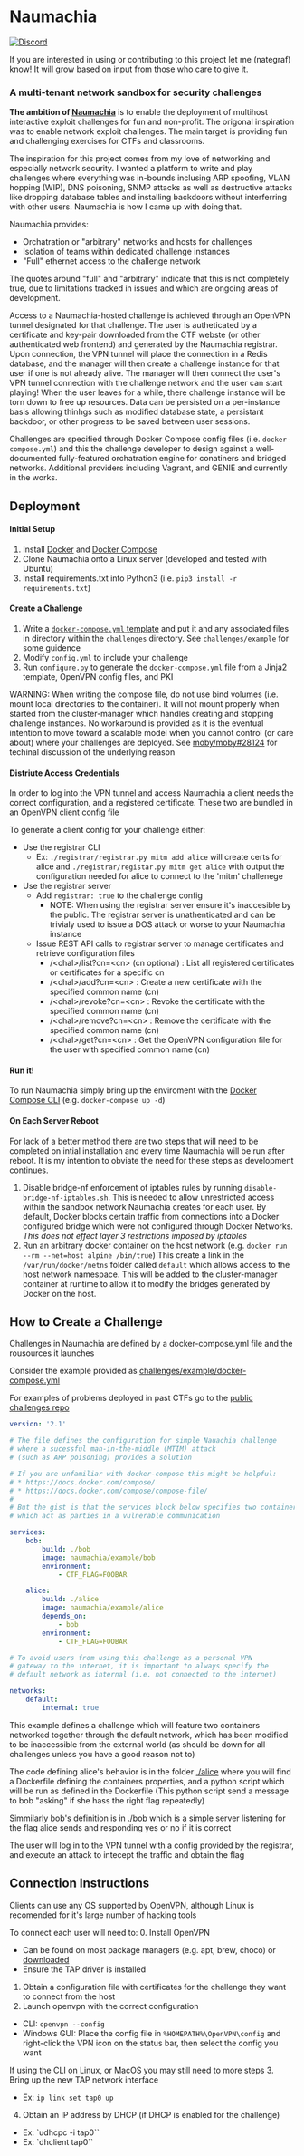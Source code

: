 # Naumachia
[![Discord](https://img.shields.io/discord/404881131058626570.svg)](https://discord.gg/gH9ZgeT) 

If you are interested in using or contributing to this project let me (nategraf) know! It will grow based on input from those who care to give it.

### A multi-tenant network sandbox for security challenges

**The ambition of [Naumachia](https://en.wikipedia.org/wiki/Naumachia)** is to enable the deployment of multihost interactive exploit challenges for fun and non-profit. The origonal inspiration was to enable network exploit challenges. The main target is providing fun and challenging exercises for CTFs and classrooms.

The inspiration for this project comes from my love of networking and especially network security. I wanted a platform to write and play challenges where everything was in-bounds inclusing ARP spoofing, VLAN hopping (WIP), DNS poisoning, SNMP attacks as well as destructive attacks like dropping database tables and installing backdoors without interferring with other users. Naumachia is how I came up with doing that.

Naumachia provides:
* Orchatration or "arbitrary" networks and hosts for challenges
* Isolation of teams within dedicated challenge instances
* "Full" ethernet access to the challenge network

The quotes around "full" and "arbitrary" indicate that this is not completely true, due to limitations tracked in issues and which are ongoing areas of development.

Access to a Naumachia-hosted challenge is achieved through an OpenVPN tunnel designated for that challenge. The user is autheticated by a certificate and key-pair downloaded from the CTF webste (or other authenticated web frontend) and generated by the Naumachia registrar. Upon connection, the VPN tunnel will place the connection in a Redis database, and the manager will then create a challenge instance for that user if one is not already alive. The manager will then connect the user's VPN tunnel connection with the challenge network and the user can start playing! When the user leaves for a while, there challenge instance will be torn down to free up resources. Data can be persisted on a per-instance basis allowing thinhgs such as modified database state, a persistant backdoor, or other progress to be saved between user sessions.

Challenges are specified through Docker Compose config files (i.e. `docker-compose.yml`) and this the challenge developer to design against a well-documented fully-featured orchatration engine for conatiners and bridged networks. Additional providers including Vagrant, and GENIE and currently in the works.

## Deployment

#### Initial Setup
1. Install [Docker](https://docs.docker.com/engine/installation/) and [Docker Compose](https://docs.docker.com/compose/install/)
2. Clone Naumachia onto a Linux server (developed and tested with Ubuntu)
3. Install requirements.txt into Python3 (i.e. `pip3 install -r requirements.txt`)

#### Create a Challenge
1. Write a [`docker-compose.yml` template](https://docs.docker.com/compose/compose-file/) and put it and any associated files in directory within the `challenges` directory. See `challenges/example` for some guidence
2. Modify `config.yml` to include your challenge
3. Run `configure.py` to generate the `docker-compose.yml` file from a Jinja2 template, OpenVPN config files, and PKI

WARNING: When writing the compose file, do not use bind volumes (i.e. mount local directories to the container). It will not mount properly when started from the cluster-manager which handles creating and stopping challenge instances. No workaround is provided as it is the eventual intention to move toward a scalable model when you cannot control (or care about) where your challenges are deployed. See [moby/moby#28124](https://github.com/moby/moby/issues/28124) for techinal discussion of the underlying reason

#### Distriute Access Credentials
In order to log into the VPN tunnel and access Naumachia a client needs the correct configuration, and a registered certificate. These two are bundled in an OpenVPN client config file

To generate a client config for your challenge either:
* Use the registrar CLI
  * Ex: `./registrar/registrar.py mitm add alice` will create certs for alice and `./registrar/registar.py mitm get alice` with output the configuration needed for alice to connect to the 'mitm' challenege
* Use the registrar server
  * Add `registrar: true` to the challenge config
    * NOTE: When using the registrar server ensure it's inaccesible by the public. The registrar server is unathenticated and can be trivialy used to issue a DOS attack or worse to your Naumachia instance
  * Issue REST API calls to registrar server to manage certificates and retrieve configuration files
    * /\<chal\>/list?cn=\<cn\> (cn optional) : List all registered certificates or certificates for a specific cn
    * /\<chal\>/add?cn=\<cn\> : Create a new certificate with the specified common name (cn)
    * /\<chal\>/revoke?cn=\<cn\> : Revoke the certificate with the specified common name (cn)
    * /\<chal\>/remove?cn=\<cn\> : Remove the certificate with the specified common name (cn)
    * /\<chal\>/get?cn=\<cn\> : Get the OpenVPN configuration file for the user with specified common name (cn)

#### Run it!
To run Naumachia simply bring up the enviroment with the [Docker Compose CLI](https://docs.docker.com/compose/reference/overview/) (e.g. `docker-compose up -d`)

#### On Each Server Reboot
For lack of a better method there are two steps that will need to be completed on intial installation and every time Naumachia will be run after reboot. It is my intention to obviate the need for these steps as development continues.
1. Disable bridge-nf enforcement of iptables rules by running `disable-bridge-nf-iptables.sh`. This is needed to allow unrestricted access within the sandbox network Naumachia creates for each user. By default, Docker blocks certain traffic from connections into a Docker configured bridge which were not configured through Docker Networks. *This does not effect layer 3 restrictions imposed by iptables*
2. Run an arbitrary docker container on the host network (e.g. `docker run --rm --net=host alpine /bin/true`) This create a link in the `/var/run/docker/netns` folder called `default` which allows access to the host network namespace. This will be added to the cluster-manager container at runtime to allow it to modify the bridges generated by Docker on the host.

## How to Create a Challenge

Challenges in Naumachia are defined by a docker-compose.yml file and the rousources it launches

Consider the example provided as [challenges/example/docker-compose.yml](https://github.com/nategraf/Naumachia/blob/master/challenges/example/docker-compose.yml)

For examples of problems deployed in past CTFs go to the [public challenges repo](https://github.com/nategraf/naumachia-challenges-public)

```yaml
version: '2.1'

# The file defines the configuration for simple Nauachia challenge
# where a sucessful man-in-the-middle (MTIM) attack
# (such as ARP poisoning) provides a solution

# If you are unfamiliar with docker-compose this might be helpful:
# * https://docs.docker.com/compose/
# * https://docs.docker.com/compose/compose-file/
#
# But the gist is that the services block below specifies two containers,
# which act as parties in a vulnerable communication

services:
    bob:
        build: ./bob
        image: naumachia/example/bob
        environment:
            - CTF_FLAG=FOOBAR

    alice:
        build: ./alice
        image: naumachia/example/alice
        depends_on:
            - bob
        environment:
            - CTF_FLAG=FOOBAR

# To avoid users from using this challenge as a personal VPN
# gateway to the internet, it is important to always specify the
# default network as internal (i.e. not connected to the internet)

networks:
    default:
        internal: true
```

This example defines a challenge which will feature two containers networked together through the default network, which has been modified to be inaccessible from the external world (as should be down for all challenges unless you have a good reason not to)

The code defining alice's behavior is in the folder [./alice](https://github.com/nategraf/Naumachia/tree/master/challenges/example/alice) where you will find a Dockerfile defining the containers properties, and a python script which will be run as defined in the Dockerfile (This python script send a message to bob "asking" if she hass the right flag repeatedly)

Simmilarly bob's definition is in [./bob](https://github.com/nategraf/Naumachia/tree/master/challenges/example/bob) which is a simple server listening for the flag alice sends and responding yes or no if it is correct

The user will log in to the VPN tunnel with a config provided by the registrar, and execute an attack to intecept the traffic and obtain the flag

## Connection Instructions

Clients can use any OS supported by OpenVPN, although Linux is recomended for it's large number of hacking tools

To connect each user will need to:
0. Install OpenVPN
  * Can be found on most package managers (e.g. apt, brew, choco) or [downloaded](https://openvpn.net/index.php/open-source/downloads.html)
  * Ensure the TAP driver is installed
1. Obtain a configuration file with certificates for the challenge they want to connect from the host
2. Launch openvpn with the correct configuration
  * CLI: `openvpn --config`
  * Windows GUI: Place the config file in `%HOMEPATH%\OpenVPN\config` and right-click the VPN icon on the status bar, then select the config you want

If using the CLI on Linux, or MacOS you may still need to more steps
3. Bring up the new TAP network interface
  * Ex: `ip link set tap0 up`
4. Obtain an IP address by DHCP (if DHCP is enabled for the challenge)
  * Ex: `udhcpc -i tap0``
  * Ex: `dhclient tap0``
